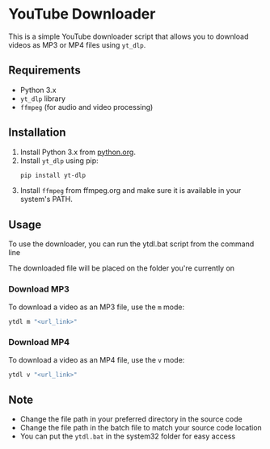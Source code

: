 # YouTube Downloader

This is a simple YouTube downloader script that allows you to download videos as MP3 or MP4 files using `yt_dlp`.

## Requirements

- Python 3.x
- `yt_dlp` library
- `ffmpeg` (for audio and video processing)

## Installation

1. Install Python 3.x from [python.org](https://www.python.org/).
2. Install `yt_dlp` using pip:
   ```sh
   pip install yt-dlp
   ```
3. Install `ffmpeg` from ffmpeg.org and make sure it is available in your system's PATH.

## Usage

To use the downloader, you can run the ytdl.bat script from the command line

The downloaded file will be placed on the folder you're currently on

### Download MP3

To download a video as an MP3 file, use the `m` mode:

```sh
ytdl m "<url_link>"
```

### Download MP4

To download a video as an MP4 file, use the `v` mode:

```sh
ytdl v "<url_link>"
```

## Note

- Change the file path in your preferred directory in the source code
- Change the file path in the batch file to match your source code location
- You can put the `ytdl.bat` in the system32 folder for easy access
